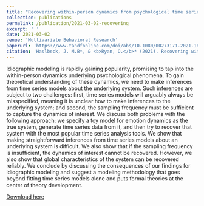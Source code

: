 ```yaml
---
title: "Recovering within-person dynamics from psychological time series"
collection: publications
permalink: /publication/2021-03-02-recovering
excerpt: ' '
date: 2021-03-02
venue: 'Multivariate Behavioral Research'
paperurl: 'https://www.tandfonline.com/doi/abs/10.1080/00273171.2021.1896353'
citation: 'Haslbeck, J. M.B*, & <b>Ryan, O.</b>* (2021). Recovering within-person dynamics from psychological time series. Multivariate Behavioral Research, 1-32.'
---
```


Idiographic modeling is rapidly gaining popularity, promising to tap into the within-person dynamics underlying psychological phenomena. To gain theoretical understanding of these dynamics, we need to make inferences from time series models about the underlying system. Such inferences are subject to two challenges: first, time series models will arguably always be misspecified, meaning it is unclear how to make inferences to the underlying system; and second, the sampling frequency must be sufficient to capture the dynamics of interest. We discuss both problems with the following approach: we specify a toy model for emotion dynamics as the true system, generate time series data from it, and then try to recover that system with the most popular time series analysis tools. We show that making straightforward inferences from time series models about an underlying system is difficult. We also show that if the sampling frequency is insufficient, the dynamics of interest cannot be recovered. However, we also show that global characteristics of the system can be recovered reliably. We conclude by discussing the consequences of our findings for idiographic modeling and suggest a modeling methodology that goes beyond fitting time series models alone and puts formal theories at the center of theory development.

[Download here](https://www.tandfonline.com/doi/abs/10.1080/00273171.2021.1896353)

